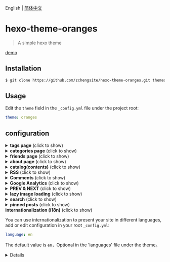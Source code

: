 English | [简体中文](https://github.com/zchengsite/hexo-theme-oranges/blob/master/README-zh.md)

# hexo-theme-oranges

> A simple hexo theme

[demo](https://hexo.theme.oranges.zcheng.site/)

## Installation

```bash
$ git clone https://github.com/zchengsite/hexo-theme-oranges.git themes/oranges
```

## Usage

Edit the `theme` field in the `_config.yml` file under the project root:

```yml
theme: oranges
```

## configuration

<details>
  <summary><b>tags page</b> (click to show)</summary>

  To add `tags page`:

  ```bash
  $ hexo new page tags
  ```

  Generate `tags` folder, edit the `index.md` file, make sure that `type` field is `tags`:

  ```markdown
  ---
  title: tags
  date: 2019-05-03 12:03:35
  type: "tags"
  ---
  ```

  Enable `tags` in the theme `_config.yml` file:

  ```yml
  navbar:
    -
      name: tags
      enable: true
      path: /tags/
  ```

</details>

<details>
  <summary><b>categories page</b> (click to show)</summary>

  To add `categories page`:

  ```bash
  $ hexo new page categories
  ```

  Generate `categories` folder, edit the `index.md` file, make sure that `type` field is `categories`:

  ```markdown
  ---
  title: categories
  date: 2019-05-03 12:03:35
  type: "categories"
  ---
  ```

  Enable `categories` in the theme `_config.yml` file:

  ```yml
  navbar:
    -
      name: categories
      enable: true
      path: /categories/
  ```

</details>

<details>
  <summary><b>friends page</b> (click to show)</summary>

  To add `friends page`:

  ```bash
  $ hexo new page friends
  ```

  Generate `friends` folder, edit the `index.md` file, make sure that `type` field is `friends`:

  ```markdown
  ---
  title: friends
  date: 2019-05-03 12:03:35
  type: "friends"
  ---
  ```

  Enable `friends` in the theme `_config.yml` file:

  ```yml
  navbar:
    -
      name: friends
      enable: true
      path: /friends/
  ```

</details>

<details>
  <summary><b>about page</b> (click to show)</summary>

  To add `about page`:

  ```bash
  $ hexo new page about
  ```

  Generate `about` folder, edit the `index.md` file, make sure that `type` field is `about`:

  ```markdown
  ---
  title: about
  date: 2019-05-03 12:03:35
  type: "about"
  ---
  ```

  Enable `about` in the theme `_config.yml` file:

  ```yml
  navbar:
    -
      name: about
      enable: true
      path: /about/
  ```

</details>

<details>
  <summary><b>catalog(contents)</b> (click to show)</summary>

  Enable `catalog` in the theme `_config.yml` file:

  ```yml
  catalog:
    enable: true
  ```

</details>

<details>
  <summary><b>RSS</b> (click to show)</summary>

  Install the `hexo-generator-feed` [plugin](https://github.com/hexojs/hexo-generator-feed):

  ```bash
  $ npm install hexo-generator-feed --save
  ```

  add or edit configuration in your root `_config.yml`:

  ```yml
  feed:
    type: atom
    path: atom.xml
    limit: 20
    hub:
    content:
    content_limit: 140
    content_limit_delim: ' '
    order_by: -date
    icon: icon.png
    autodiscovery: true
    template:
  ```

  Display the RSS button on the page(currently only display in footer is supported):

  ```yml
  footer:
    social:
      -
        name: rss
        icon: rss
        path: atom.xml
  ```

</details>

<details>
  <summary><b>Comments</b> (click to show)</summary>

  supported:

  - [valine](https://valine.js.org/quickstart.html)
  - [gitalk](https://github.com/gitalk/gitalk#usage)
  - [disqus](https://disqus.com)

  First, Enable `Comments` in the theme `_config.yml` file:

  ```yml
  comments:
    enable: true
  ```

  Then, select a comment system to use, take [valine](https://valine.js.org/quickstart.html) for example:

  View the official tutorial to get the `appId` & `appKey`:

  ```yml
  valine:
    enable: true
    appId: j73OlR7xxxxxPDrO-gzGzoHsz
    appKey: mhyUfuxxxxk41wc25
    placeholder: welcome!
    avatar: retro
  ```

</details>

<details>
  <summary><b>Google Analytics</b> (click to show)</summary>

  First, view [Google Analytics](https://analytics.google.com) to get the `gtagkey`:

  Then, enable `gtag` in the theme `_config.yml` file:

  ```yml
  gtag:
    enable: true
    gtagkey: UA-xxxxxxx-x
  ```

</details>

<details>
  <summary><b>PREV & NEXT</b> (click to show)</summary>

  enable `prevnext` in the theme `_config.yml` file:

  ```yml
  prevnext:
    enable: true
  ```

</details>

<details>
  <summary><b>lazy image loading</b> (click to show)</summary>

  Install the [hexo-lazyload-image](https://github.com/Troy-Yang/hexo-lazyload-image) plugin:

  ```bash
  $ npm install hexo-lazyload-image --save
  ```

  add or edit configuration in your root `_config.yml`:

  ```yml
  lazyload:
    enable: true
    onlypost: false # optional
    loadingImg: # optional eg ./images/loading.gif
    isSPA: false # optional
  ```

  more [hexo-lazyload-image](https://github.com/Troy-Yang/hexo-lazyload-image)

</details>

<details>
  <summary><b>search</b> (click to show)</summary>

  Install [hexo-generator-search](https://github.com/wzpan/hexo-generator-search) plugin:

  ```bash
  $ npm install hexo-generator-search --save
  ```

  add or edit configuration in your root `_config.yml`:

  ```yml
  search:
    path: search.xml
    field: post
    content: true
  ```

  more [hexo-generator-search](https://github.com/wzpan/hexo-generator-search)

  edit configuration in the theme `_config.yml`

  ```yml
    search:
      enable: true
      placeholder: 搜索...
  ```

</details>

<details>
  <summary><b>pinned posts</b> (click to show)</summary>

  Remove default `hexo-generator-index` and Install the [hexo-generator-index-pin-top](https://github.com/netcan/hexo-generator-index-pin-top) plugin:

  ```bash
  $ npm uninstall hexo-generator-index --save
  $ npm install hexo-generator-index-pin-top --save
  ```

  add or edit configuration in your root `_config.yml`:

  ```yml
  index_generator:
    path: ''
    per_page: 10
    order_by: -date
  ```

  more [hexo-generator-index-pin-top](https://github.com/netcan/hexo-generator-index-pin-top)

  Add `top: true` to the top of the post you want

  ```markdown
    ---
    title: Hello World
    date: 2020-03-11 14:19:04
    top: true
    tags:
    - Welcome
    categories:
    - [Welcome, 欢迎]
    ---
  ```

</details>

</details>
  <summary><b>internationalization (i18n)</b> (click to show)</summary>

  You can use internationalization to present your site in different languages, add or edit configuration in your root `_config.yml`:

  ```yml
  language: en
  ```

  The default value is `en`，Optional in the 'languages' file under the theme。

<details>

## To Do List

- [x] Custom navigation✔
- [x] post directories✔
  - [x] the directory follows the article scroll`[2020.5.24]`✔
- [x] Fancybox✔
- [x] back to top`[2020.5.4]`✔
- [x] RSS Feed`[2020.5.7]`✔
- [x] NEXT & PREV`[2020.5.10]`✔
- [x] H1 - h6 anchor`[2020.5.3]`✔
- [x] comments`[2020.5.7]`✔
- [ ] share
- [ ] word count
- [ ] traffic statistics
- [x] Google Analytics`[2020.5.8]`✔
- [ ] post encryption
- [x] pinned posts`[2020.9.1]`✔
- [x] search`[2020.8.23]`✔
- [ ] dark mode
- [x] smooth scrolling`[2020.5.4]`✔
- [ ] theme styles are customizable
- [x] Internationalization (i18n), multilanguage support`[2020.9.10]`✔

## End

If you have any questions, please submit the Issue. Fork is welcome.

🍻

## License

MIT

